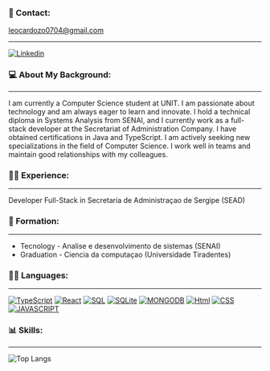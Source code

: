 ### 📧 Contact:

leocardozo0704@gmail.com

---

[![Linkedin](https://img.shields.io/badge/LinkedIn-0077B5?style=for-the-badge&logo=linkedin&logoColor=white)](https://www.linkedin.com/in/leolopescardozo/)

### 💻 About My Background:

---

I am currently a Computer Science student at UNIT. I am passionate about technology and am always eager to learn and innovate. I hold a technical diploma in Systems Analysis from SENAI, and I currently work as a full-stack developer at the Secretariat of Administration Company. I have obtained certifications in Java and TypeScript. I am actively seeking new specializations in the field of Computer Science. I work well in teams and maintain good relationships with my colleagues.







### 🧑‍💼 Experience:

---

Developer Full-Stack in Secretaria de Administraçao de Sergipe (SEAD)

### 📖 Formation:

---

- Tecnology - Analise e desenvolvimento de sistemas (SENAI)
- Graduation - Ciencia da computaçao (Universidade Tiradentes)

### 👨‍💻 Languages:

---

[![TypeScript](https://img.shields.io/badge/TypeScript-007ACC?style=for-the-badge&logo=typescript&logoColor=white)](https://www.typescriptlang.org)
[![React](https://img.shields.io/badge/React-20232A?style=for-the-badge&logo=react&logoColor=61DAFB)](https://react.dev)
[![SQL](https://img.shields.io/badge/PostgreSQL-316192?style=for-the-badge&logo=postgresql&logoColor=white)](https://www.devart.com/litedac/features.html?gclid=CjwKCAjw4P6oBhBsEiwAKYVkq0e-aSV_PLbtc6da4ICy0FKMjm3j8lJgGGPFuOSP__EjRnrQ6I0obRoCeHgQAvD_BwE)
[![SQLite](https://img.shields.io/badge/SQLite-07405E?style=for-the-badge&logo=sqlite&logoColor=white)](https://www.postgresql.org)
[![MONGODB](https://img.shields.io/badge/MongoDB-4EA94B?style=for-the-badge&logo=mongodb&logoColor=white)](https://www.mongodb.com/pt-br)
[![Html](https://img.shields.io/badge/HTML5-E34F26?style=for-the-badge&logo=html5&logoColor=white)](https://en.wikipedia.org/wiki/HTML)
[![CSS](https://img.shields.io/badge/CSS-239120?&style=for-the-badge&logo=css3&logoColor=white)](https://developer.mozilla.org/en-US/docs/Web/CSS)
[![JAVASCRIPT](https://img.shields.io/badge/JavaScript-F7DF1E?style=for-the-badge&logo=javascript&logoColor=black)](https://www.javascript.com)

### 📊 Skills:

---

![Top Langs](https://github-readme-stats.vercel.app/api/top-langs/?username=victorsota&size_weight=0.5&count_weight=0.5)
